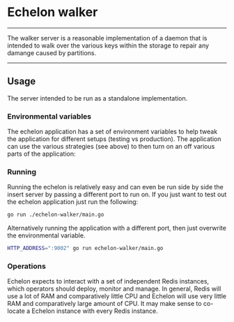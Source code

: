 # Echelon walker

------

The walker server is a reasonable implementation of a daemon that is intended to
walk over the various keys within the storage to repair any damange caused by
partitions.

------

## Usage

The server intended to be run as a standalone implementation.

### Environmental variables

The echelon application has a set of environment variables to help tweak the
application for different setups (testing vs production). The application can
use the various strategies (see above) to then turn on an off various parts of
the application:

### Running

Running the echelon is relatively easy and can even be run side by side the
insert server by passing a different port to run on. If you just want to test
out the echelon application just run the following:

```bash
go run ./echelon-walker/main.go
```

Alternatively running the application with a different port, then just overwrite
the environmental variable.

```bash
HTTP_ADDRESS=":9002" go run echelon-walker/main.go
```

### Operations

Echelon expects to interact with a set of independent Redis instances, which
operators should deploy, monitor and manage. In general, Redis will use a lot of
RAM and comparatively little CPU and Echelon will use very little RAM and
comparatively large amount of CPU. It may make sense to co-locate a Echelon
instance with every Redis instance.
